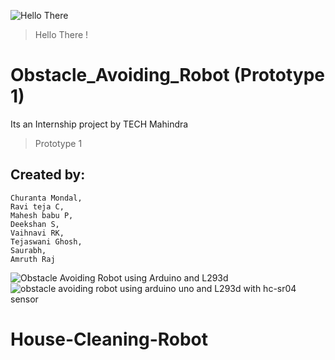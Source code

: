 ![Hello There](https://myoctocat.com/assets/images/base-octocat.svg)

> Hello There !

# Obstacle_Avoiding_Robot (Prototype 1)

Its an Internship project by TECH Mahindra

> Prototype 1

## Created by:

    Churanta Mondal,
    Ravi teja C,
    Mahesh babu P,
    Deekshan S,
    Vaihnavi RK,
    Tejaswani Ghosh,
    Saurabh,
    Amruth Raj

![Obstacle Avoiding Robot using Arduino and L293d](https://user-images.githubusercontent.com/57707946/73702842-cf867b00-470f-11ea-8dd8-f32f9d5bfc0a.jpg)
![obstacle avoiding robot using arduino uno and L293d with hc-sr04 sensor](https://user-images.githubusercontent.com/57707946/73702855-ddd49700-470f-11ea-833a-8912602be1a4.jpg)

# House-Cleaning-Robot
